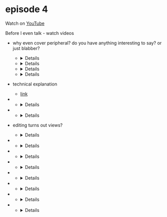 # episode 4 

Watch on [YouTube](https://youtu.be/eHKikSL5ggI?si=EyMb5dZVd_LjWgkn)

Before I even talk - watch videos

- why even cover peripheral? do you have anything interesting to say? or just blabber?
	- <details>Idiots - say to me - why fuss over minutae. Average person - curiously ask or poke/prod. Note the difference and why this matter.</details>
	- <details>Now understand - once design finalised - no mo to and fro drawing board - once in mass production - consumer habits and preferences ingrained - bad design gets foothold - no one wants change.</details>
	- <details>now member 2 i ment. abuv - part. subset of ppl</details>
	- <details>actually look at your keyboard - you idiot - you use every single key</details>

- technical explanation 
	- [link](https://github.com/sulmone/X11/blob/master/include/X11/XF86keysym.h)

 






- 
	- <details>no work in lots gtk/qt</details>
- 
	- <details>every app know what enter/bs is! why no universal copy etc... A-c, C-c</details>
- editing turns out views?
	- <details>more digestable, orthodox kyle or jay dyer five hour stream</details>
- 
	- <details></details>
- 
	- <details></details>
- 
	- <details></details>
- 
	- <details></details>
- 
	- <details></details>
- 
	- <details></details>
- 
	- <details></details>
